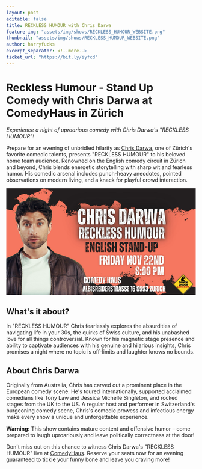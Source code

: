 ```yaml
---
layout: post
editable: false
title: RECKLESS HUMOUR with Chris Darwa
feature-img: "assets/img/shows/RECKLESS_HUMOUR_WEBSITE.png"
thumbnail: "assets/img/shows/RECKLESS_HUMOUR_WEBSITE.png"
author: harryfucks
excerpt_separator: <!--more-->
ticket_url: "https://bit.ly/iyfcd"
---
```


# Reckless Humour - Stand Up Comedy with Chris Darwa at ComedyHaus in Zürich

*Experience a night of uproarious comedy with Chris Darwa's "RECKLESS HUMOUR"!*

Prepare for an evening of unbridled hilarity as [Chris Darwa](https://www.instagram.com/chrisdarwa/), one of Zürich's favorite comedic talents, presents "RECKLESS HUMOUR" to his beloved home team audience. Renowned on the English comedy circuit in Zürich and beyond, Chris blends energetic storytelling with sharp wit and fearless humor. His comedic arsenal includes punch-heavy anecdotes, pointed observations on modern living, and a knack for playful crowd interaction.

![RECKLESS HUMOUR](/assets/img/shows/RECKLESS_HUMOUR_WEBSITE.png)

## What's it about?

In "RECKLESS HUMOUR" Chris fearlessly explores the absurdities of navigating life in your 30s, the quirks of Swiss culture, and his unabashed love for all things controversial. Known for his magnetic stage presence and ability to captivate audiences with his genuine and hilarious insights, Chris promises a night where no topic is off-limits and laughter knows no bounds.

## About Chris Darwa

Originally from Australia, Chris has carved out a prominent place in the European comedy scene. He's toured internationally, supported acclaimed comedians like Tony Law and Jessica Michelle Singleton, and rocked stages from the UK to the US. A regular host and performer in Switzerland's burgeoning comedy scene, Chris's comedic prowess and infectious energy make every show a unique and unforgettable experience.

**Warning:** This show contains mature content and offensive humor – come prepared to laugh uproariously and leave politically correctness at the door!

Don't miss out on this chance to witness Chris Darwa's "RECKLESS HUMOUR" live at [ComedyHaus](https://comedyhaus.ch/). Reserve your seats now for an evening guaranteed to tickle your funny bone and leave you craving more!

